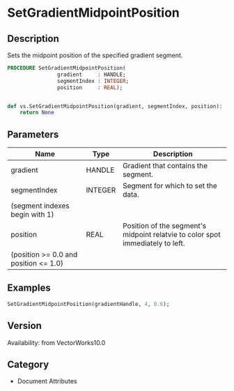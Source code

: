 # SetGradientMidpointPosition

## Description
Sets the midpoint position of the specified gradient segment.

```pascal
PROCEDURE SetGradientMidpointPosition(
				gradient     : HANDLE;
				segmentIndex : INTEGER;
				position     : REAL);
```

```python

def vs.SetGradientMidpointPosition(gradient, segmentIndex, position):
    return None
```

## Parameters
|Name|Type|Description|
|---|---|---|
|gradient|HANDLE|Gradient that contains the segment.|
|segmentIndex|INTEGER|Segment for which to set the data.
(segment indexes begin with 1)|
|position|REAL|Position of the segment's midpoint relatvie to color spot immediately to left. 
(position &gt;= 0.0 and position &lt;= 1.0)|

## Examples
```pascal
SetGradientMidpointPosition(gradientHandle, 4, 0.6);
```

## Version
Availability: from VectorWorks10.0
## Category
* Document Attributes

